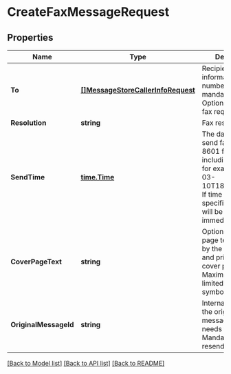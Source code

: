 # CreateFaxMessageRequest

## Properties
Name | Type | Description | Notes
------------ | ------------- | ------------- | -------------
**To** | [**[]MessageStoreCallerInfoRequest**](MessageStoreCallerInfoRequest.md) | Recipient information. Phone number property is mandatory. Optional for resend fax request | 
**Resolution** | **string** | Fax resolution | [optional] 
**SendTime** | [**time.Time**](time.Time.md) | The datetime to send fax at, in ISO 8601 format including timezone, for example 2016-03-10T18:07:52.534Z. If time is not specified, the fax will be send immediately | [optional] 
**CoverPageText** | **string** | Optional. Cover page text, entered by the fax sender and printed on the cover page. Maximum length is limited to 1024 symbols | [optional] 
**OriginalMessageId** | **string** | Internal identifier of the original fax message which needs to be resent. Mandatory for resend fax request | [optional] 

[[Back to Model list]](../README.md#documentation-for-models) [[Back to API list]](../README.md#documentation-for-api-endpoints) [[Back to README]](../README.md)



